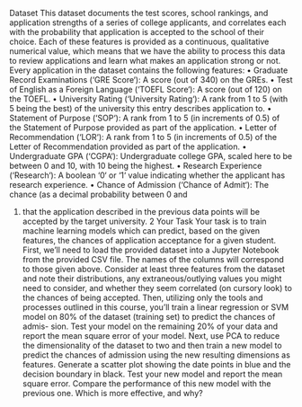Dataset
This dataset documents the test scores, school rankings, and application strengths of a series of college
applicants, and correlates each with the probability that application is accepted to the school of their
choice. Each of these features is provided as a continuous, qualitative numerical value, which means
that we have the ability to process this data to review applications and learn what makes an application
strong or not.
Every application in the dataset contains the following features:
• Graduate Record Examinations (‘GRE Score‘): A score (out of 340) on the GREs.
• Test of English as a Foreign Language (‘TOEFL Score‘): A score (out of 120) on the TOEFL.
• University Rating (‘University Rating‘): A rank from 1 to 5 (with 5 being the best) of the
university this entry describes application to.
• Statement of Purpose (‘SOP‘): A rank from 1 to 5 (in increments of 0.5) of the Statement of
Purpose provided as part of the application.
• Letter of Recommendation (‘LOR‘): A rank from 1 to 5 (in increments of 0.5) of the Letter of
Recommendation provided as part of the application.
• Undergraduate GPA (‘CGPA‘): Undergraduate college GPA, scaled here to be between 0 and
10, with 10 being the highest.
• Research Experience (‘Research‘): A boolean ‘0‘ or ‘1‘ value indicating whether the applicant
has research experience.
• Chance of Admission (‘Chance of Admit‘): The chance (as a decimal probability between 0 and
1) that the application described in the previous data points will be accepted by the target
university.
2 Your Task
Your task is to train machine learning models which can predict, based on the given features, the
chances of application acceptance for a given student. First, we’ll need to load the provided dataset
into a Jupyter Notebook from the provided CSV file. The names of the columns will correspond to
those given above.
Consider at least three features from the dataset and note their distributions, any extraneous/outlying
values you might need to consider, and whether they seem correlated (on cursory look) to the chances
of being accepted. Then, utilizing only the tools and processes outlined in this course, you’ll train a
linear regression or SVM model on 80% of the dataset (training set) to predict the chances of admis-
sion. Test your model on the remaining 20% of your data and report the mean square error of your
model.
Next, use PCA to reduce the dimensionality of the dataset to two and then train a new model to
predict the chances of admission using the new resulting dimensions as features. Generate a scatter
plot showing the date points in blue and the decision boundary in black. Test your new model and
report the mean square error. Compare the performance of this new model with the previous one.
Which is more effective, and why?
